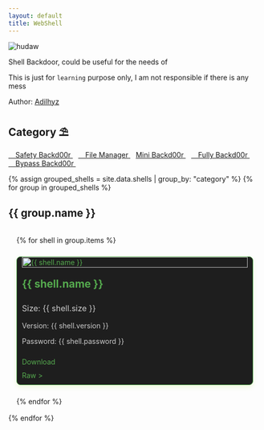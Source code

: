 ```yaml
---
layout: default
title: WebShell
---
```


<!-- # [WebShell](https://adilhyz.github.io/WebShell) -->

![hudaw](https://adilhyz.github.io/WebShell/screenshot.png)

Shell Backdoor, could be useful for the needs of

This is just for `learning` purpose only, I am not responsible if there is any mess

Author: [Adilhyz](https://adilhyz.github.io)

## **Category ⛱**

[ Safety Backd00r ](#safety-backd00r)&ensp;
[ File Manager ](#file-manager)&ensp;
[ Mini Backd00r ](#mini-backd00r)&ensp;
[ Fully Backd00r ](#fully-backd00r)&ensp;
[ Bypass Backd00r ](#bypass-backd00r)&ensp;

<style>
  .shell-container {
    display: grid;
    grid-template-columns: repeat(auto-fit, minmax(300px, 1fr));
    gap: 1.5rem;
    padding: 1rem;
  }

  .shell-card {
    background-color: #1e1e1e;
    border: 1px solid #55aa4e;
    border-radius: 8px;
    box-shadow: 0 4px 10px rgba(181, 232, 83, 0.2);
    overflow: hidden;
    display: flex;
    flex-direction: column;
  }

  .shell-card:hover,
  .shell-card:active {
    background-color:rgba(30, 30, 30, 0.67);
    border: 1px solid #ccc;
    border-radius: 8px;
    box-shadow: 0 4px 10px rgba(204, 204, 204, 0.5);
  }

  .shell-card img {
    width: 100%;
    height: auto;
    object-fit: cover; /* Atau contain tergantung kebutuhan */
    cursor: -webkit-zoom-in; 
    cursor: zoom-in;
  }

  .shell-card h2 {
    margin: 10px;
    color: #55aa4e;
  }

  .shell-card .info {
    padding: 0 100px 10px 10px;
    font-size: 14px;
    color: #ccc;
  }

  .shell-card .info .size {
    font-size: 1rem;
    font-weight: bold
    color: #636c72 !important;
  }

  .shell-card a {
    margin: 0 10px 10px 10px;
    color: #55aa4e;
    text-decoration: none;
  }

.shell-card a:hover,
.shell-card a:active {
  color: #ccc;
  text-decoration: underline;
}

@media (max-width: 480px) {
  .shell-container {
    grid-template-columns: 1fr;
  }
}

@media (max-width: 768px) {
  .shell-container {
    grid-template-columns: 1fr;
  }
}

</style>


{% assign grouped_shells = site.data.shells | group_by: "category" %}
{% for group in grouped_shells %}
  <h2>{{ group.name }}</h2>
  <div class="shell-container">
    {% for shell in group.items %}
      <div class="shell-card">
        <a href="{{ shell.image }}"><img src="{{ shell.image }}" alt="{{ shell.name }}"></a>
        <h2>{{ shell.name }}</h2>
        <div class="info">
          <p class="size">Size: {{ shell.size }}</p>
          <p>Version: {{ shell.version }}</p>
          <p>Password: {{ shell.password }}</p>
        </div>
        <a href="{{ shell.download }}">Download</a>
        <a href="{{ shell.raw }}">Raw &gt;</a>
      </div>
    {% endfor %}
  </div>
{% endfor %}

